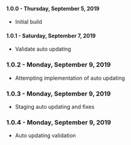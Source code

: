 #### 1.0.0 - Thursday, September 5, 2019
* Initial build

#### 1.0.1 - Saturday, September 7, 2019
* Validate auto updating

### 1.0.2 - Monday, September 9, 2019
* Attempting implementation of auto updating

### 1.0.3 - Monday, September 9, 2019
* Staging auto updating and fixes

### 1.0.4 - Monday, September 9, 2019
* Auto updating validation